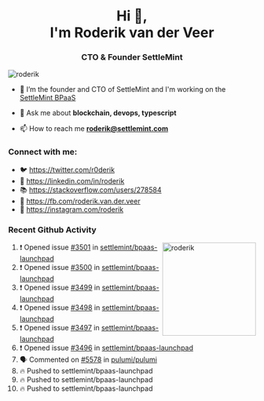 <h1 align="center">Hi 👋,<br/> I'm Roderik van der Veer</h1>
<h3 align="center">CTO & Founder SettleMint</h3>

<p align="left"> <img src="https://komarev.com/ghpvc/?username=roderik" alt="roderik" /> </p>

- 🔭 I’m the founder and CTO of SettleMint and I'm working on the [SettleMint BPaaS](https://settlemint.com)

- 💬 Ask me about **blockchain, devops, typescript**

- 📫 How to reach me **roderik@settlemint.com**



### Connect with me:

- 🐦 https://twitter.com/r0derik
- 🏢 https://linkedin.com/in/roderik
- 📚 https://stackoverflow.com/users/278584
- 🙊 https://fb.com/roderik.van.der.veer
- 📸 https://instagram.com/roderik

### Recent Github Activity
<img src="https://github-readme-stats.vercel.app/api?username=roderik&show_icons=true&count_private=true" alt="roderik" align="right" height="190" />

<!--START_SECTION:activity-->
1. ❗️ Opened issue [#3501](https://github.com/settlemint/bpaas-launchpad/issues/3501) in [settlemint/bpaas-launchpad](https://github.com/settlemint/bpaas-launchpad)
2. ❗️ Opened issue [#3500](https://github.com/settlemint/bpaas-launchpad/issues/3500) in [settlemint/bpaas-launchpad](https://github.com/settlemint/bpaas-launchpad)
3. ❗️ Opened issue [#3499](https://github.com/settlemint/bpaas-launchpad/issues/3499) in [settlemint/bpaas-launchpad](https://github.com/settlemint/bpaas-launchpad)
4. ❗️ Opened issue [#3498](https://github.com/settlemint/bpaas-launchpad/issues/3498) in [settlemint/bpaas-launchpad](https://github.com/settlemint/bpaas-launchpad)
5. ❗️ Opened issue [#3497](https://github.com/settlemint/bpaas-launchpad/issues/3497) in [settlemint/bpaas-launchpad](https://github.com/settlemint/bpaas-launchpad)
6. ❗️ Opened issue [#3496](https://github.com/settlemint/bpaas-launchpad/issues/3496) in [settlemint/bpaas-launchpad](https://github.com/settlemint/bpaas-launchpad)
7. 🗣 Commented on [#5578](https://github.com/pulumi/pulumi/issues/5578) in [pulumi/pulumi](https://github.com/pulumi/pulumi)
8. 🔥 Pushed to settlemint/bpaas-launchpad
9. 🔥 Pushed to settlemint/bpaas-launchpad
10. 🔥 Pushed to settlemint/bpaas-launchpad
<!--END_SECTION:activity-->